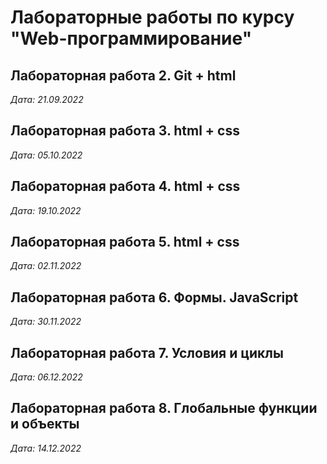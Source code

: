 # Лабораторные работы по курсу "Web-программирование"

## Лабораторная работа 2. Git + html

*Дата: 21.09.2022*

## Лабораторная работа 3. html + css

*Дата: 05.10.2022*

## Лабораторная работа 4. html + css

*Дата: 19.10.2022*

## Лабораторная работа 5. html + css

*Дата: 02.11.2022*

## Лабораторная работа 6. Формы. JavaScript

*Дата: 30.11.2022*

## Лабораторная работа 7. Условия и циклы 

*Дата: 06.12.2022*

## Лабораторная работа 8. Глобальные функции и объекты 

*Дата: 14.12.2022*

